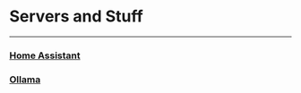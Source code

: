 #     **Servers and Stuff** 
--------------------------------------------------
###  [Home Assistant](https://home.aaronadkins.org)
###  [Ollama](http://ollama.aaronadkins.org/ngrok)
